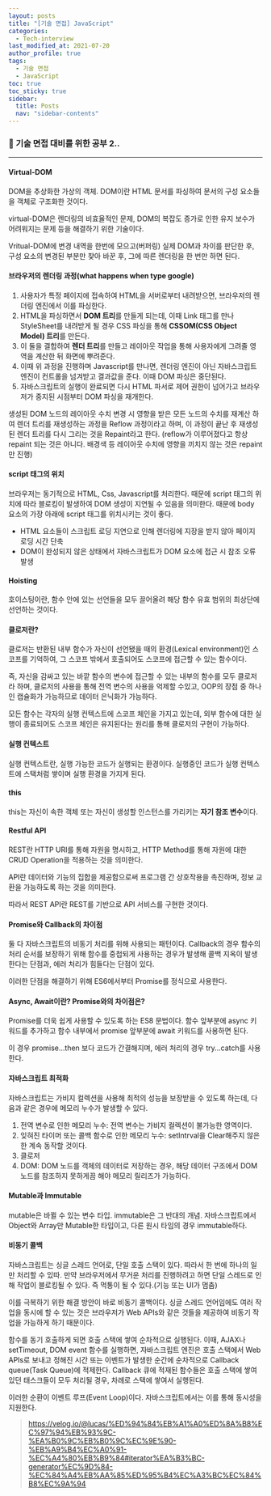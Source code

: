 ```yaml
---
layout: posts
title: "[기술 면접] JavaScript"
categories:
  - Tech-interview
last_modified_at: 2021-07-20
author_profile: true
tags:
  - 기술 면접
  - JavaScript
toc: true
toc_sticky: true
sidebar:
  title: Posts
  nav: "sidebar-contents"
---
```


### 🧁 기술 면접 대비를 위한 공부 2..

-----

#### Virtual-DOM

DOM을 추상화한 가상의 객체. DOM이란 HTML 문서를 파싱하여 문서의 구성 요소들을 객체로 구조화한 것이다.

virtual-DOM은 렌더링의 비효율적인 문제, DOM의 복잡도 증가로 인한 유지 보수가 어려워지는 문제 등을 해결하기 위한 기술이다.

Vritual-DOM에 변경 내역을 한번에 모으고(버퍼링) 실제 DOM과 차이를 판단한 후, 구성 요소의 변경된 부분만 찾아 바꾼 후, 그에 따른 렌더링을 한 번만 하면 된다.

#### 브라우저의 렌더링 과정(what happens when type google)

1. 사용자가 특정 페이지에 접속하여 HTML을 서버로부터 내려받으면, 브라우저의 렌더링 엔진에서 이를 파싱한다.
2. HTML을 파싱하면서 **DOM 트리**를 만들게 되는데, 이때 Link 태그를 만나 StyleSheet를 내려받게 될 경우 CSS 파싱을 통해 **CSSOM(CSS Object Model) 트리**를 만든다.
3. 이 둘을 결합하여 **렌더 트리**를 만들고 레이아웃 작업을 통해 사용자에게 그려줄 영역을 계산한 뒤 화면에 뿌려준다.
4. 이때 위 과정을 진행하며 Javascript를 만나면, 렌더링 엔진이 아닌 자바스크립트 엔진이 컨트롤을 넘겨받고 결과값을 준다. 이때 DOM 파싱은 중단된다.
5. 자바스크립트의 실행이 완료되면 다시 HTML 파서로 제어 권한이 넘어가고 브라우저가 중지된 시점부터 DOM 파싱을 재개한다.

생성된 DOM 노드의 레이아웃 수치 변경 시 영향을 받은 모든 노드의 수치를 재계산 하여 렌더 트리를 재생성하는 과정을 Reflow 과정이라고 하며, 이 과정이 끝난 후 재생성된 렌더 트리를 다시 그리는 것을 Repaint라고 한다. (reflow가 이루어졌다고 항상 repaint 되는 것은 아니다. 배경색 등 레이아웃 수치에 영향을 끼치지 않는 것은 repaint만 진행)

#### script 태그의 위치

브라우저는 동기적으로 HTML, Css, Javascript를 처리한다. 때문에 script 태그의 위치에 따라 블로킹이 발생하여 DOM 생성이 지연될 수 있음을 의미한다. 때문에 body 요소의 가장 아래에 script 태그를 위치시키는 것이 좋다.

- HTML 요소들이 스크립트 로딩 지연으로 인해 렌더링에 지장을 받지 않아 페이지 로딩 시간 단축
- DOM이 완성되지 않은 상태에서 자바스크립트가 DOM 요소에 접근 시 참조 오류 발생

#### Hoisting

호이스팅이란, 함수 안에 있는 선언들을 모두 끌어올려 해당 함수 유효 범위의 최상단에 선언하는 것이다.

#### 클로저란?

클로저는 반환된 내부 함수가 자신이 선언됐을 때의 환경(Lexical environment)인 스코프를 기억하여, 그 스코프 밖에서 호출되어도 스코프에 접근할 수 있는 함수이다.

즉, 자신을 감싸고 있는 바깥 함수의 변수에 접근할 수 있는 내부의 함수를 모두 클로저라 하며, 클로저의 사용을 통해 전역 변수의 사용을 억제할 수있고, OOP의 장점 중 하나인 캡슐화가 가능하므로 데이터 은닉화가 가능하다.

모든 함수는 각자의 실행 컨텍스트에 스코프 체인을 가지고 있는데, 외부 함수에 대한 실행이 종료되어도 스코프 체인은 유지된다는 원리를 통해 클로저의 구현이 가능하다.

#### 실행 컨텍스트

실행 컨텍스트란, 실행 가능한 코드가 실행되는 환경이다. 실행중인 코드가 실행 컨텍스트에 스택처럼 쌓이며 실행 환경을 가지게 된다.

#### this

this는 자신이 속한 객체 또는 자신이 생성할 인스턴스를 가리키는 **자기 참조 변수**이다.

#### Restful API

REST란 HTTP URI를 통해 자원을 명시하고, HTTP Method를 통해 자원에 대한 CRUD Operation을 적용하는 것을 의미한다. 

API란 데이터와 기능의 집합을 제공함으로써 프로그램 간 상호작용을 촉진하며, 정보 교환을 가능하도록 하는 것을 의미한다.

따라서 REST API란 REST를 기반으로 API 서비스를 구현한 것이다.

#### Promise와 Callback의 차이점

둘 다 자바스크립트의 비동기 처리를 위해 사용되는 패턴이다. Callback의 경우 함수의 처리 순서를 보장하기 위해 함수를 중첩되게 사용하는 경우가 발생해 콜백 지옥이 발생한다는 단점과, 에러 처리가 힘들다는 단점이 있다.

이러한 단점을 해결하기 위해 ES6에서부터 Promise를 정식으로 사용한다.

#### Async, Await이란? Promise와의 차이점은?

Promise를 더욱 쉽게 사용할 수 있도록 하는 ES8 문법이다. 함수 앞부분에 async 키워드를 추가하고 함수 내부에서 promise 앞부분에 await 키워드를 사용하면 된다. 

이 경우 promise...then 보다 코드가 간결해지며, 에러 처리의 경우 try...catch를 사용한다.

#### 자바스크립트 최적화

자바스크립트는 가비지 컬렉션을 사용해 최적의 성능을 보장받을 수 있도록 하는데, 다음과 같은 경우에 메모리 누수가 발생할 수 있다.

1. 전역 변수로 인한 메모리 누수: 전역 변수는 가비지 컬렉션이 불가능한 영역이다.
2. 잊혀진 타이머 또는 콜백 함수로 인한 메모리 누수: setIntrval을 Clear해주지 않은 한 계속 동작할 것이다.
3. 클로저
4. DOM: DOM 노드를 객체의 데이터로 저장하는 경우, 해당 데이터 구조에서 DOM 노드를 참조하지 못하게끔 해야 메모리 릴리즈가 가능하다.

#### Mutable과 Immutable

mutable은 바뀔 수 있는 변수 타입. immutable은 그 반대의 개념. 자바스크립트에서 Object와 Array만 Mutable한 타입이고, 다른 원시 타임의 경우 immutable하다.

#### 비동기 콜백

자바스크립트는 싱글 스레드 언어로, 단일 호출 스택이 있다. 따라서 한 번에 하나의 일만 처리할 수 있따. 만약 브라우저에서 무거운 처리를 진행하려고 하면 단일 스레드로 인해 작업이 블로킹될 수 있다. 즉 먹통이 될 수 있다.(기능 또는 UI가 멈춤)

이를 극복하기 위한 해결 방안이 바로 비동기 콜백이다. 싱글 스레드 언어임에도 여러 작업을 동시에 할 수 있는 것은 브라우저가 Web APIs와 같은 것들을 제공하여 비동기 작업을 가능하게 하기 때문이다.

함수를 동기 호출하게 되면 호출 스택에 쌓여 순차적으로 실행된다. 이때, AJAX나 setTimeout, DOM event 함수를 실행하면, 자바스크립트 엔진은 호출 스택에서 Web APIs로 보내고 정해진 시간 또는 이벤트가 발생한 순간에 순차적으로 Callback queue(Task Queue)에 적제한다. Callback 큐에 적재된 함수들은 호출 스택에 쌓여 있던 태스크들이 모두 처리될 경우, 차례로 스택에 쌓여서 실행된다.

이러한 순환이 이벤트 루프(Event Loop)이다. 자바스크립트에서는 이를 통해 동시성을 지원한다.




> https://velog.io/@lucas/%ED%94%84%EB%A1%A0%ED%8A%B8%EC%97%94%EB%93%9C-%EA%B0%9C%EB%B0%9C%EC%9E%90-%EB%A9%B4%EC%A0%91-%EC%A4%80%EB%B9%84#iterator%EA%B3%BC-generator%EC%9D%84-%EC%84%A4%EB%AA%85%ED%95%B4%EC%A3%BC%EC%84%B8%EC%9A%94